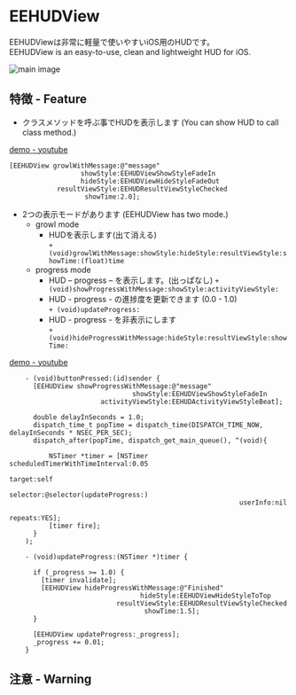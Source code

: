 EEHUDView
=========================

EEHUDViewは非常に軽量で使いやすいiOS用のHUDです。  
EEHUDView is an easy-to-use, clean and lightweight HUD for iOS.  

![main image](https://lh5.googleusercontent.com/-D4prt2WDrv0/T902ENPr9OI/AAAAAAAAAPE/vfjaHdjztzA/s800/120617-0002.png)  

特徴 - Feature
-----------------  
* クラスメソッドを呼ぶ事でHUDを表示します (You can show HUD to call class method.)  

[demo - youtube](http://youtu.be/QcRMokpS_3E "growl")  

	[EEHUDView growlWithMessage:@"message"
       	              showStyle:EEHUDViewShowStyleFadeIn
           	          hideStyle:EEHUDViewHideStyleFadeOut
           	    resultViewStyle:EEHUDResultViewStyleChecked
           	           showTime:2.0];
    

* 2つの表示モードがあります (EEHUDView has two mode.)  
    * growl mode  
        * HUDを表示します(出て消える)  
    	```+ (void)growlWithMessage:showStyle:hideStyle:resultViewStyle:showTime:(float)time```  
    * progress mode  
    	* HUD – progress – を表示します。(出っぱなし) 
 		```+ (void)showProgressWithMessage:showStyle:activityViewStyle:```  
 		* HUD - progress - の進捗度を更新できます (0.0 - 1.0)  
		```+ (void)updateProgress:```  
		* HUD - progress - を非表示にします  
		```+ (void)hideProgressWithMessage:hideStyle:resultViewStyle:showTime:```  

[demo - youtube](http://youtu.be/bTrCc9xvzPE "progress")  

```objectiev-C
    - (void)buttonPressed:(id)sender {
      [EEHUDView showProgressWithMessage:@"message"
                               showStyle:EEHUDViewShowStyleFadeIn
                       activityViewStyle:EEHUDActivityViewStyleBeat];
    
      double delayInSeconds = 1.0;
      dispatch_time_t popTime = dispatch_time(DISPATCH_TIME_NOW, delayInSeconds * NSEC_PER_SEC);
      dispatch_after(popTime, dispatch_get_main_queue(), ^(void){
        
          NSTimer *timer = [NSTimer scheduledTimerWithTimeInterval:0.05
                                                            target:self
                                                          selector:@selector(updateProgress:)
                                                          userInfo:nil
                                                           repeats:YES];
          [timer fire];
      }
    );

    - (void)updateProgress:(NSTimer *)timer {
      
      if (_progress >= 1.0) {
        [timer invalidate];
        [EEHUDView hideProgressWithMessage:@"Finished"
                                 hideStyle:EEHUDViewHideStyleToTop
                           resultViewStyle:EEHUDResultViewStyleChecked
                                  showTime:1.5];
      }
    
      [EEHUDView updateProgress:_progress];
      _progress += 0.01;
    } 
```

注意 - Warning  
-------------------



